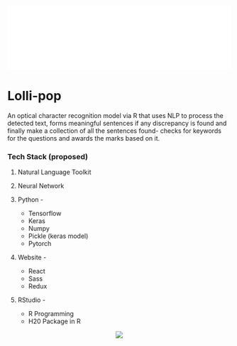 ![](https://raw.githubusercontent.com/4bdul4ziz/Artificial-Conversation-Entity/main/assets/1.png)
# Lolli-pop
An optical character recognition model via R that uses NLP to process the detected text, forms meaningful sentences if any discrepancy is found and finally make a collection of all the sentences found- checks for keywords for the questions and awards the marks based on it.


### Tech Stack (proposed) 
1. Natural Language Toolkit
2. Neural Network
3. Python -
	- Tensorflow 
	- Keras
	- Numpy
	- Pickle (keras model)
	- Pytorch

4. Website -
	- React
	- Sass
	- Redux
  
5. RStudio -
   - R Programming
   - H20 Package in R
  
<p align='center'><img src='https://giffiles.alphacoders.com/228/2282.gif' width='80%'/></p>